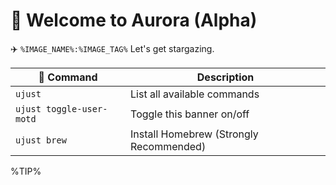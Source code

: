 # 󱍢 Welcome to Aurora (Alpha) 
✈️ `%IMAGE_NAME%:%IMAGE_TAG%`
Let's get stargazing.

|  Command | Description |
| ------- | ----------- |
| `ujust`  | List all available commands |
| `ujust toggle-user-motd` | Toggle this banner on/off | 
| `ujust brew` | Install Homebrew (Strongly Recommended) |

%TIP%